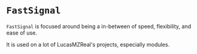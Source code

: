 # `FastSignal`

`FastSignal` is focused around being a in-between of speed, flexibility, and ease of use.

It is used on a lot of LucasMZReal's projects, especially modules.

